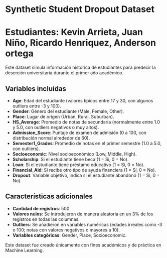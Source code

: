 # Synthetic Student Dropout Dataset
# Estudiantes: Kevin Arrieta, Juan Niño, Ricardo Henriquez, Anderson ortega
Este dataset simula información histórica de estudiantes para predecir la deserción universitaria durante el primer año académico.

## Variables incluidas

- **Age**: Edad del estudiante (valores típicos entre 17 y 30, con algunos outliers entre -3 y 100).
- **Gender**: Género del estudiante (Male, Female, Other).
- **Place**: Lugar de origen (Urban, Rural, Suburban).
- **HS_Average**: Promedio de notas de secundaria (normalmente entre 1.0 y 5.0, con outliers negativos o muy altos).
- **Admission_Score**: Puntaje de examen de admisión (0 a 100, con distribución normal alrededor de 60).
- **Semester1_Grades**: Promedio de notas en el primer semestre (1.0 a 5.0, con outliers).
- **Socioeconomic**: Nivel socioeconómico (Low, Middle, High).
- **Scholarship**: Si el estudiante tiene beca (1 = Sí, 0 = No).
- **Loan**: Si el estudiante tiene préstamo educativo (1 = Sí, 0 = No).
- **Financial_Aid**: Si recibe otro tipo de ayuda financiera (1 = Sí, 0 = No).
- **Dropout**: Variable objetivo, indica si el estudiante abandonó (1 = Sí, 0 = No).

## Características adicionales

- **Cantidad de registros**: 500.
- **Valores nulos**: Se introdujeron de manera aleatoria en un 3% de los registros en todas las columnas.
- **Outliers**: Se añadieron en variables numéricas (edades irreales como -3 o 100; notas con valores negativos o mayores a 10).
- **Variables categóricas**: Gender, Place, Socioeconomic.

Este dataset fue creado únicamente con fines académicos y de práctica en Machine Learning.
